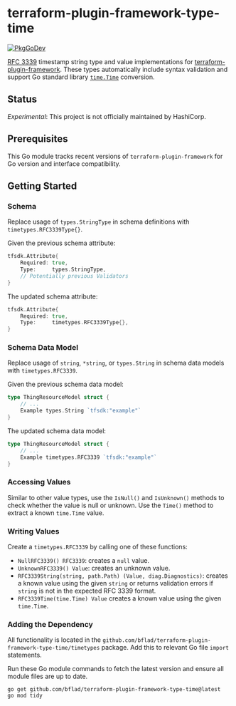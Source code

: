 # terraform-plugin-framework-type-time

[![PkgGoDev](https://pkg.go.dev/badge/github.com/bflad/terraform-plugin-framework-type-time)](https://pkg.go.dev/github.com/bflad/terraform-plugin-framework-type-time)

[RFC 3339](https://tools.ietf.org/html/rfc3339) timestamp string type and value implementations for [terraform-plugin-framework](https://github.com/hashicorp/terraform-plugin-framework). These types automatically include syntax validation and support Go standard library [`time.Time`](https://pkg.go.dev/time#Time) conversion.

## Status

_Experimental_: This project is not officially maintained by HashiCorp.

## Prerequisites

This Go module tracks recent versions of `terraform-plugin-framework` for Go version and interface compatibility.

## Getting Started

### Schema

Replace usage of `types.StringType` in schema definitions with `timetypes.RFC3339Type{}`.

Given the previous schema attribute:

```go
tfsdk.Attribute{
    Required: true,
    Type:     types.StringType,
    // Potentially previous Validators
}
```

The updated schema attribute:

```go
tfsdk.Attribute{
    Required: true,
    Type:     timetypes.RFC3339Type{},
}
```

### Schema Data Model

Replace usage of `string`, `*string`, or `types.String` in schema data models with `timetypes.RFC3339`.

Given the previous schema data model:

```go
type ThingResourceModel struct {
    // ...
    Example types.String `tfsdk:"example"`
}
```

The updated schema data model:

```go
type ThingResourceModel struct {
    // ...
    Example timetypes.RFC3339 `tfsdk:"example"`
}
```

### Accessing Values

Similar to other value types, use the `IsNull()` and `IsUnknown()` methods to check whether the value is null or unknown. Use the `Time()` method to extract a known `time.Time` value.

### Writing Values

Create a `timetypes.RFC3339` by calling one of these functions:

- `NullRFC3339() RFC3339`: creates a `null` value.
- `UnknownRFC3339() Value`: creates an unknown value.
- `RFC3339String(string, path.Path) (Value, diag.Diagnostics)`: creates a known value using the given `string` or returns validation errors if `string` is not in the expected RFC 3339 format.
- `RFC3339Time(time.Time) Value` creates a known value using the given `time.Time`.

### Adding the Dependency

All functionality is located in the `github.com/bflad/terraform-plugin-framework-type-time/timetypes` package. Add this to relevant Go file `import` statements.

Run these Go module commands to fetch the latest version and ensure all module files are up to date.

```shell
go get github.com/bflad/terraform-plugin-framework-type-time@latest
go mod tidy
```
